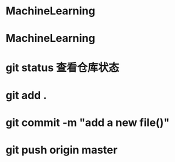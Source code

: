 # MachineLearning
# MachineLearning
# git status 查看仓库状态
# git add .
# git commit -m "add a new file()"
# git push origin master
